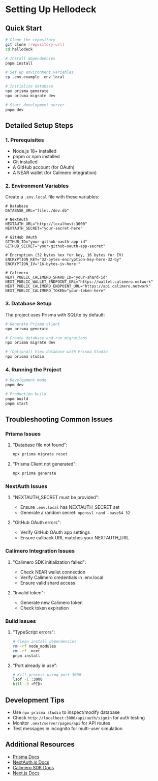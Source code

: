 # Setting Up Hellodeck

## Quick Start
```bash
# Clone the repository
git clone [repository-url]
cd hellodeck

# Install dependencies
pnpm install

# Set up environment variables
cp .env.example .env.local

# Initialize database
npx prisma generate
npx prisma migrate dev

# Start development server
pnpm dev
```

## Detailed Setup Steps

### 1. Prerequisites
- Node.js 18+ installed
- pnpm or npm installed
- Git installed
- A GitHub account (for OAuth)
- A NEAR wallet (for Calimero integration)

### 2. Environment Variables
Create a `.env.local` file with these variables:
```env
# Database
DATABASE_URL="file:./dev.db"

# NextAuth
NEXTAUTH_URL="http://localhost:3000"
NEXTAUTH_SECRET="your-secret-here"

# GitHub OAuth
GITHUB_ID="your-github-oauth-app-id"
GITHUB_SECRET="your-github-oauth-app-secret"

# Encryption (32 bytes hex for key, 16 bytes for IV)
ENCRYPTION_KEY="32-bytes-encryption-key-here-32-by"
ENCRYPTION_IV="16-bytes-iv-here!"

# Calimero
NEXT_PUBLIC_CALIMERO_SHARD_ID="your-shard-id"
NEXT_PUBLIC_WALLET_ENDPOINT_URL="https://wallet.calimero.network"
NEXT_PUBLIC_CALIMERO_ENDPOINT_URL="https://api.calimero.network"
NEXT_PUBLIC_CALIMERO_TOKEN="your-token-here"
```

### 3. Database Setup
The project uses Prisma with SQLite by default:
```bash
# Generate Prisma client
npx prisma generate

# Create database and run migrations
npx prisma migrate dev

# (Optional) View database with Prisma Studio
npx prisma studio
```

### 4. Running the Project
```bash
# Development mode
pnpm dev

# Production build
pnpm build
pnpm start
```

## Troubleshooting Common Issues

### Prisma Issues
1. "Database file not found":
   ```bash
   npx prisma migrate reset
   ```

2. "Prisma Client not generated":
   ```bash
   npx prisma generate
   ```

### NextAuth Issues
1. "NEXTAUTH_SECRET must be provided":
   - Ensure `.env.local` has NEXTAUTH_SECRET set
   - Generate a random secret: `openssl rand -base64 32`

2. "GitHub OAuth errors":
   - Verify GitHub OAuth app settings
   - Ensure callback URL matches your NEXTAUTH_URL

### Calimero Integration Issues
1. "Calimero SDK initialization failed":
   - Check NEAR wallet connection
   - Verify Calimero credentials in .env.local
   - Ensure valid shard access

2. "Invalid token":
   - Generate new Calimero token
   - Check token expiration

### Build Issues
1. "TypeScript errors":
   ```bash
   # Clean install dependencies
   rm -rf node_modules
   rm -rf .next
   pnpm install
   ```

2. "Port already in use":
   ```bash
   # Kill process using port 3000
   lsof -i :3000
   kill -9 <PID>
   ```

## Development Tips
- Use `npx prisma studio` to inspect/modify database
- Check `http://localhost:3000/api/auth/signin` for auth testing
- Monitor `.next/server/pages/api` for API routes
- Test messages in incognito for multi-user simulation

## Additional Resources
- [Prisma Docs](https://www.prisma.io/docs/)
- [NextAuth.js Docs](https://next-auth.js.org/)
- [Calimero SDK Docs](https://docs.calimero.network/)
- [Next.js Docs](https://nextjs.org/docs)

